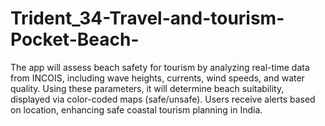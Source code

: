 # Trident_34-Travel-and-tourism-Pocket-Beach-
The app will assess beach safety for tourism by analyzing real-time data from INCOIS, including wave heights, currents, wind speeds, and water quality. Using these parameters, it will determine beach suitability, displayed via color-coded maps (safe/unsafe). Users receive alerts based on location, enhancing safe coastal tourism planning in India.
